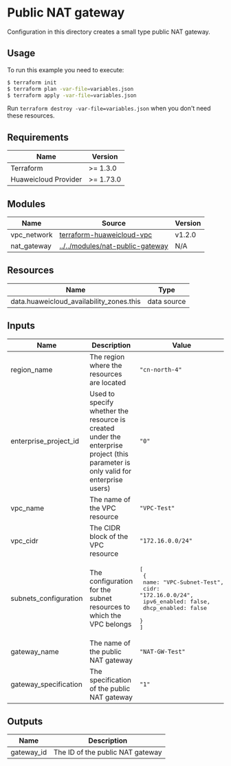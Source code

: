 # Public NAT gateway

Configuration in this directory creates a small type public NAT gateway.

## Usage

To run this example you need to execute:

```bash
$ terraform init
$ terraform plan -var-file=variables.json
$ terraform apply -var-file=variables.json
```

Run `terraform destroy -var-file=variables.json` when you don't need these resources.

## Requirements

| Name | Version |
|------|---------|
| Terraform | >= 1.3.0 |
| Huaweicloud Provider | >= 1.73.0 |

## Modules

<!-- markdownlint-disable MD013 -->
| Name | Source | Version |
|------|--------|---------|
| vpc_network | [terraform-huaweicloud-vpc](https://github.com/terraform-huaweicloud-modules/terraform-huaweicloud-vpc) | v1.2.0 |
| nat_gateway | [../../modules/nat-public-gateway](../../modules/nat-public-gateway/README.md) | N/A |
<!-- markdownlint-enable MD013 -->

## Resources

| Name | Type |
|------|------|
| data.huaweicloud_availability_zones.this | data source |

## Inputs

<!-- markdownlint-disable MD013 -->
| Name | Description | Value |
|------|-------------|-------|
| region_name | The region where the resources are located | `"cn-north-4"` |
| enterprise_project_id | Used to specify whether the resource is created under the enterprise project (this parameter is only valid for enterprise users) | `"0"` |
| vpc_name | The name of the VPC resource | `"VPC-Test"` |
| vpc_cidr | The CIDR block of the VPC resource | `"172.16.0.0/24"` |
| subnets_configuration | The configuration for the subnet resources to which the VPC belongs | <pre>[<br>  {<br>    name: "VPC-Subnet-Test",<br>    cidr: "172.16.0.0/24",<br>    ipv6_enabled: false,<br>    dhcp_enabled: false<br>  }<br>]</pre> |
| gateway_name | The name of the public NAT gateway | `"NAT-GW-Test"` |
| gateway_specification | The specification of the public NAT gateway | `"1"` |
<!-- markdownlint-enable MD013 -->

## Outputs

| Name | Description |
|------|-------------|
| gateway_id | The ID of the public NAT gateway |
